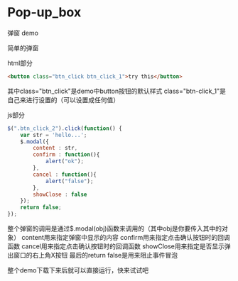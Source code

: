 # Pop-up_box
弹窗 demo

简单的弹窗


html部分
```html
<button class="btn_click btn_click_1">try this</button>
```

其中class="btn_click"是demo中button按钮的默认样式
class="btn-click_1"是自己来进行设置的（可以设置成任何值）

js部分
```js
$(".btn_click_2").click(function() {
	var str = 'hello...';
	$.modal({
		content : str,
		confirm : function(){
			alert("ok");
		},
		cancel : function(){
			alert("false");
		},
		showClose : false
	});
	return false;
});
```

整个弹窗的调用是通过$.modal(obj)函数来调用的（其中obj是你要传入其中的对象）
content用来指定弹窗中显示的内容
confirm用来指定点击确认按钮时的回调函数
cancel用来指定点击确认按钮时的回调函数
showClose用来指定是否显示弹出窗口的右上角X按钮
最后的return false是用来阻止事件冒泡


整个demo下载下来后就可以直接运行，快来试试吧
